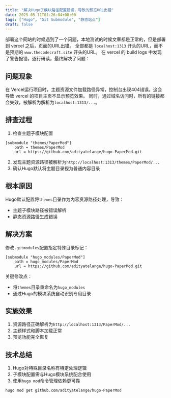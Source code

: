 ```yaml
---
title: "解决Hugo子模块路径配置错误，导致的预览URL出错"
date: 2025-05-11T01:26:04+08:00
tags: ["Hugo", "Git Submodule", "静态站点"]
draft: false
---
```

部署这个网站的时候遇到了一个问题，本地测试的时候文章都是正常的，但是部署到 vercel 之后，页面的URL出错。
全部都是 `localhost:1313` 开头的URL，而不是预期的 `www.thecodecraft.site` 开头的URL。
在 vercel 的 build logs 中发现了警告报错，逐行研读，最终解决了问题：

## 问题现象
在 Vercel运行项目时，主题资源文件加载路径异常，控制台出现404错误。这会导致 vercel 的项目主页不显示预览效果。
同时，通过域名访问时，所有的链接都会失效，被解析为解析为`localhost:1313/...`。

## 排查过程
1. 检查主题子模块配置
```git
[submodule "themes/PaperMod"]
	path = themes/PaperMod
	url = https://github.com/adityatelange/hugo-PaperMod.git
```
2. 发现主题资源路径被解析为`http://localhost:1313/themes/PaperMod/...`
3. 确认Hugo默认将主题目录视为普通内容目录

## 根本原因
Hugo默认配置将`themes`目录作为内容资源路径处理，导致：
- 主题子模块路径被错误解析
- 静态资源路径生成错误

## 解决方案
修改`.gitmodules`配置指定特殊目录标记：
```git
[submodule "hugo_modules/PaperMod"]
	path = hugo_modules/PaperMod
	url = https://github.com/adityatelange/hugo-PaperMod.git
```
关键修改点：
- 将`themes`目录重命名为`hugo_modules`
- 通过Hugo的模块系统自动识别专用目录

## 实施效果
1. 资源路径正确解析为`http://localhost:1313/PaperMod/...`
2. 主题样式和脚本加载正常
3. 预览功能完全恢复

## 技术总结
1. Hugo对特殊目录名称有特定处理逻辑
2. 子模块配置需与Hugo模块系统配合使用
3. 使用`hugo mod`命令管理依赖更可靠
```bash
hugo mod get github.com/adityatelange/hugo-PaperMod
```